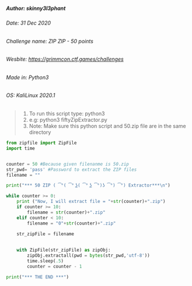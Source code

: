 ##### Author: skinny3l3phant
###### Date: 31 Dec 2020
###### Challenge name: ZIP ZIP - 50 points
###### Wesbite: https://grimmcon.ctf.games/challenges
###### Made in: Python3
###### OS: KaliLinux 2020.1

> 1. To run this script type: python3 <this script name>
> 1. e.g:  python3 fiftyZipExtractor.py
> 1. Note: Make sure this python script and 50.zip file are in the same directory


```python
from zipfile import ZipFile
import time


counter = 50 #Because given filenanme is 50.zip
str_pwd= 'pass' #Password to extract the ZIP files
filename = ""

print("*** 50 ZIP ( ͡°( ͡° ͜ʖ( ͡° ͜ʖ ͡°)ʖ ͡°) ͡°) Extractor***\n")

while counter >= 0:
    print ("Now, I will extract file = "+str(counter)+".zip")
    if counter >= 10:
        filename = str(counter)+".zip"
    elif counter < 10:
        filename = "0"+str(counter)+".zip"
    
    str_zipFile = filename
    

    with ZipFile(str_zipFile) as zipObj:
        zipObj.extractall(pwd = bytes(str_pwd,'utf-8'))
        time.sleep(.5)
        counter = counter - 1 

print("*** THE END ***")
```


